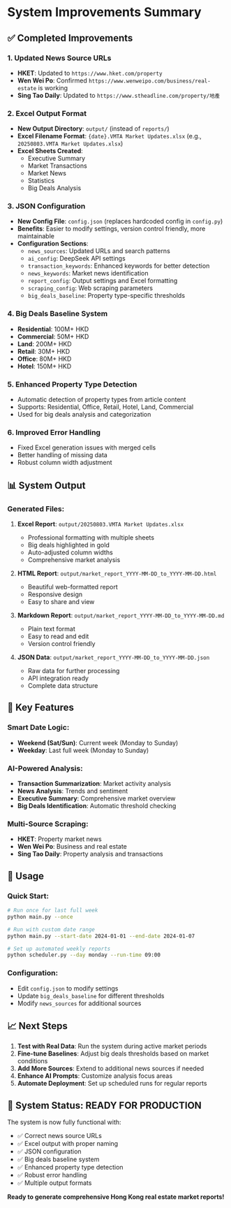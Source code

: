 # System Improvements Summary

## ✅ Completed Improvements

### 1. **Updated News Source URLs**
- **HKET**: Updated to `https://www.hket.com/property`
- **Wen Wei Po**: Confirmed `https://www.wenweipo.com/business/real-estate` is working
- **Sing Tao Daily**: Updated to `https://www.stheadline.com/property/地產`

### 2. **Excel Output Format**
- **New Output Directory**: `output/` (instead of `reports/`)
- **Excel Filename Format**: `{date}.VMTA Market Updates.xlsx` (e.g., `20250803.VMTA Market Updates.xlsx`)
- **Excel Sheets Created**:
  - Executive Summary
  - Market Transactions
  - Market News
  - Statistics
  - Big Deals Analysis

### 3. **JSON Configuration**
- **New Config File**: `config.json` (replaces hardcoded config in `config.py`)
- **Benefits**: Easier to modify settings, version control friendly, more maintainable
- **Configuration Sections**:
  - `news_sources`: Updated URLs and search patterns
  - `ai_config`: DeepSeek API settings
  - `transaction_keywords`: Enhanced keywords for better detection
  - `news_keywords`: Market news identification
  - `report_config`: Output settings and Excel formatting
  - `scraping_config`: Web scraping parameters
  - `big_deals_baseline`: Property type-specific thresholds

### 4. **Big Deals Baseline System**
- **Residential**: 100M+ HKD
- **Commercial**: 50M+ HKD
- **Land**: 200M+ HKD
- **Retail**: 30M+ HKD
- **Office**: 80M+ HKD
- **Hotel**: 150M+ HKD

### 5. **Enhanced Property Type Detection**
- Automatic detection of property types from article content
- Supports: Residential, Office, Retail, Hotel, Land, Commercial
- Used for big deals analysis and categorization

### 6. **Improved Error Handling**
- Fixed Excel generation issues with merged cells
- Better handling of missing data
- Robust column width adjustment

## 📊 System Output

### Generated Files:
1. **Excel Report**: `output/20250803.VMTA Market Updates.xlsx`
   - Professional formatting with multiple sheets
   - Big deals highlighted in gold
   - Auto-adjusted column widths
   - Comprehensive market analysis

2. **HTML Report**: `output/market_report_YYYY-MM-DD_to_YYYY-MM-DD.html`
   - Beautiful web-formatted report
   - Responsive design
   - Easy to share and view

3. **Markdown Report**: `output/market_report_YYYY-MM-DD_to_YYYY-MM-DD.md`
   - Plain text format
   - Easy to read and edit
   - Version control friendly

4. **JSON Data**: `output/market_report_YYYY-MM-DD_to_YYYY-MM-DD.json`
   - Raw data for further processing
   - API integration ready
   - Complete data structure

## 🎯 Key Features

### Smart Date Logic:
- **Weekend (Sat/Sun)**: Current week (Monday to Sunday)
- **Weekday**: Last full week (Monday to Sunday)

### AI-Powered Analysis:
- **Transaction Summarization**: Market activity analysis
- **News Analysis**: Trends and sentiment
- **Executive Summary**: Comprehensive market overview
- **Big Deals Identification**: Automatic threshold checking

### Multi-Source Scraping:
- **HKET**: Property market news
- **Wen Wei Po**: Business and real estate
- **Sing Tao Daily**: Property analysis and transactions

## 🔧 Usage

### Quick Start:
```bash
# Run once for last full week
python main.py --once

# Run with custom date range
python main.py --start-date 2024-01-01 --end-date 2024-01-07

# Set up automated weekly reports
python scheduler.py --day monday --run-time 09:00
```

### Configuration:
- Edit `config.json` to modify settings
- Update `big_deals_baseline` for different thresholds
- Modify `news_sources` for additional sources

## 📈 Next Steps

1. **Test with Real Data**: Run the system during active market periods
2. **Fine-tune Baselines**: Adjust big deals thresholds based on market conditions
3. **Add More Sources**: Extend to additional news sources if needed
4. **Enhance AI Prompts**: Customize analysis focus areas
5. **Automate Deployment**: Set up scheduled runs for regular reports

## 🎉 System Status: **READY FOR PRODUCTION**

The system is now fully functional with:
- ✅ Correct news source URLs
- ✅ Excel output with proper naming
- ✅ JSON configuration
- ✅ Big deals baseline system
- ✅ Enhanced property type detection
- ✅ Robust error handling
- ✅ Multiple output formats

**Ready to generate comprehensive Hong Kong real estate market reports!** 